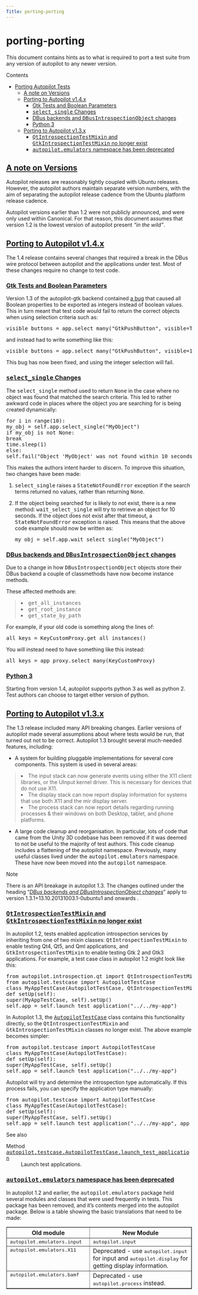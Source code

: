 ```yaml
---
Title: porting-porting
---
```


# porting-porting

<p>This document contains hints as to what is required to port a test suite from any version of autopilot to any newer version.</p>
<p class="topic-title first">Contents</p>
<ul class="simple">
<li><a class="reference internal" href="#porting-autopilot-tests" id="id1">Porting Autopilot Tests</a><ul>
<li><a class="reference internal" href="#a-note-on-versions" id="id2">A note on Versions</a></li>
<li><a class="reference internal" href="#porting-to-autopilot-v1-4-x" id="id3">Porting to Autopilot v1.4.x</a><ul>
<li><a class="reference internal" href="#gtk-tests-and-boolean-parameters" id="id4">Gtk Tests and Boolean Parameters</a></li>
<li><a class="reference internal" href="#select-single-changes" id="id5"><tt class="xref py py-meth docutils literal"><span class="pre">select_single</span></tt> Changes</a></li>
<li><a class="reference internal" href="#dbus-backends-and-dbusintrospectionobject-changes" id="id6">DBus backends and <tt class="xref py py-class docutils literal"><span class="pre">DBusIntrospectionObject</span></tt> changes</a></li>
<li><a class="reference internal" href="#python-3" id="id7">Python 3</a></li>
</ul>
</li>
<li><a class="reference internal" href="#porting-to-autopilot-v1-3-x" id="id8">Porting to Autopilot v1.3.x</a><ul>
<li><a class="reference internal" href="#qtintrospectiontestmixin-and-gtkintrospectiontestmixin-no-longer-exist" id="id9"><tt class="docutils literal"><span class="pre">QtIntrospectionTestMixin</span></tt> and <tt class="docutils literal"><span class="pre">GtkIntrospectionTestMixin</span></tt> no longer exist</a></li>
<li><a class="reference internal" href="#autopilot-emulators-namespace-has-been-deprecated" id="id10"><tt class="docutils literal"><span class="pre">autopilot.emulators</span></tt> namespace has been deprecated</a></li>
</ul>
</li>
</ul>
</li>
</ul>
<h2><a class="toc-backref" href="#id2">A note on Versions</a><a class="headerlink" href="#a-note-on-versions" title="Permalink to this headline"></a></h2>
<p>Autopilot releases are reasonably tightly coupled with Ubuntu releases. However, the autopilot authors maintain separate version numbers, with the aim of separating the autopilot release cadence from the Ubuntu platform release cadence.</p>
<p>Autopilot versions earlier than 1.2 were not publicly announced, and were only used within Canonical. For that reason, this document assumes that version 1.2 is the lowest version of autopilot present <cite>&#8220;in the wild&#8221;</cite>.</p>
<h2><a class="toc-backref" href="#id3">Porting to Autopilot v1.4.x</a><a class="headerlink" href="#porting-to-autopilot-v1-4-x" title="Permalink to this headline"></a></h2>
<p>The 1.4 release contains several changes that required a break in the DBus wire protocol between autopilot and the applications under test. Most of these changes require no change to test code.</p>
<h3><a class="toc-backref" href="#id4">Gtk Tests and Boolean Parameters</a><a class="headerlink" href="#gtk-tests-and-boolean-parameters" title="Permalink to this headline"></a></h3>
<p>Version 1.3 of the autopilot-gtk backend contained <a class="reference external" href="https://bugs.launchpad.net/autopilot-gtk/+bug/1214249">a bug</a> that caused all Boolean properties to be exported as integers instead of boolean values. This in turn meant that test code would fail to return the correct objects when using selection criteria such as:</p>
<pre><span class="n">visible_buttons</span> <span class="o">=</span> <span class="n">app</span><span class="o">.</span><span class="n">select_many</span><span class="p">(</span><span class="s">&quot;GtkPushButton&quot;</span><span class="p">,</span> <span class="n">visible</span><span class="o">=</span><span class="bp">True</span><span class="p">)</span>
</pre>
<p>and instead had to write something like this:</p>
<pre><span class="n">visible_buttons</span> <span class="o">=</span> <span class="n">app</span><span class="o">.</span><span class="n">select_many</span><span class="p">(</span><span class="s">&quot;GtkPushButton&quot;</span><span class="p">,</span> <span class="n">visible</span><span class="o">=</span><span class="mi">1</span><span class="p">)</span>
</pre>
<p>This bug has now been fixed, and using the integer selection will fail.</p>
<h3><a class="toc-backref" href="#id5"><tt class="xref py py-meth docutils literal"><span class="pre">select_single</span></tt> Changes</a><a class="headerlink" href="#select-single-changes" title="Permalink to this headline"></a></h3>
<p>The <tt class="xref py py-meth docutils literal"><span class="pre">select_single</span></tt> method used to return <tt class="docutils literal"><span class="pre">None</span></tt> in the case where no object was found that matched the search criteria. This led to rather awkward code in places where the object you are searching for is being created dynamically:</p>
<pre><span class="k">for</span> <span class="n">i</span> <span class="ow">in</span> <span class="nb">range</span><span class="p">(</span><span class="mi">10</span><span class="p">):</span>
<span class="n">my_obj</span> <span class="o">=</span> <span class="bp">self</span><span class="o">.</span><span class="n">app</span><span class="o">.</span><span class="n">select_single</span><span class="p">(</span><span class="s">&quot;MyObject&quot;</span><span class="p">)</span>
<span class="k">if</span> <span class="n">my_obj</span> <span class="ow">is</span> <span class="ow">not</span> <span class="bp">None</span><span class="p">:</span>
<span class="k">break</span>
<span class="n">time</span><span class="o">.</span><span class="n">sleep</span><span class="p">(</span><span class="mi">1</span><span class="p">)</span>
<span class="k">else</span><span class="p">:</span>
<span class="bp">self</span><span class="o">.</span><span class="n">fail</span><span class="p">(</span><span class="s">&quot;Object &#39;MyObject&#39; was not found within 10 seconds.&quot;</span><span class="p">)</span>
</pre>
<p>This makes the authors intent harder to discern. To improve this situation, two changes have been made:</p>
<ol class="arabic">
<li><p class="first"><tt class="xref py py-meth docutils literal"><span class="pre">select_single</span></tt> raises a <tt class="xref py py-class docutils literal"><span class="pre">StateNotFoundError</span></tt> exception if the search terms returned no values, rather than returning <tt class="docutils literal"><span class="pre">None</span></tt>.</p>
</li>
<li><p class="first">If the object being searched for is likely to not exist, there is a new method: <tt class="xref py py-meth docutils literal"><span class="pre">wait_select_single</span></tt> will try to retrieve an object for 10 seconds. If the object does not exist after that timeout, a <tt class="xref py py-class docutils literal"><span class="pre">StateNotFoundError</span></tt> exception is raised. This means that the above code example should now be written as:</p>
<pre><span class="n">my_obj</span> <span class="o">=</span> <span class="bp">self</span><span class="o">.</span><span class="n">app</span><span class="o">.</span><span class="n">wait_select_single</span><span class="p">(</span><span class="s">&quot;MyObject&quot;</span><span class="p">)</span>
</pre>
</li>
</ol>
<span id="dbus-backends"></span><h3><a class="toc-backref" href="#id6">DBus backends and <tt class="xref py py-class docutils literal"><span class="pre">DBusIntrospectionObject</span></tt> changes</a><a class="headerlink" href="#dbus-backends-and-dbusintrospectionobject-changes" title="Permalink to this headline"></a></h3>
<p>Due to a change in how
<tt class="xref py py-class docutils literal"><span class="pre">DBusIntrospectionObject</span></tt> objects store
their DBus backend a couple of classmethods have now become instance methods.</p>
<p>These affected methods are:</p>
<blockquote>
<li><tt class="xref py py-meth docutils literal"><span class="pre">get_all_instances</span></tt></li>
<li><tt class="xref py py-meth docutils literal"><span class="pre">get_root_instance</span></tt></li>
<li><tt class="xref py py-meth docutils literal"><span class="pre">get_state_by_path</span></tt></li>
</ul>
</blockquote>
<p>For example, if your old code is something along the lines of:</p>
<pre><span class="n">all_keys</span> <span class="o">=</span> <span class="n">KeyCustomProxy</span><span class="o">.</span><span class="n">get_all_instances</span><span class="p">()</span>
</pre>
<p>You will instead need to have something like this instead:</p>
<pre><span class="n">all_keys</span> <span class="o">=</span> <span class="n">app_proxy</span><span class="o">.</span><span class="n">select_many</span><span class="p">(</span><span class="n">KeyCustomProxy</span><span class="p">)</span>
</pre>
<span id="python3-support"></span><h3><a class="toc-backref" href="#id7">Python 3</a><a class="headerlink" href="#python-3" title="Permalink to this headline"></a></h3>
<p>Starting from version 1.4, autopilot supports python 3 as well as python 2. Test authors can choose to target either version of python.</p>
<h2><a class="toc-backref" href="#id8">Porting to Autopilot v1.3.x</a><a class="headerlink" href="#porting-to-autopilot-v1-3-x" title="Permalink to this headline"></a></h2>
<p>The 1.3 release included many API breaking changes. Earlier versions of autopilot made several assumptions about where tests would be run, that turned out not to be correct. Autopilot 1.3 brought several much-needed features, including:</p>
<ul class="simple">
<li>A system for building pluggable implementations for several core components. This system is used in several areas:</li>
</ul>
<blockquote>
<li>The input stack can now generate events using either the X11 client libraries, or the UInput kernel driver. This is necessary for devices that do not use X11.</li>
<li>The display stack can now report display information for systems that use both X11 and the mir display server.</li>
<li>The process stack can now report details regarding running processes &amp; their windows on both Desktop, tablet, and phone platforms.</li>
</ul>
</blockquote>
<ul class="simple">
<li>A large code cleanup and reorganisation. In particular, lots of code that came from the Unity 3D codebase has been removed if it was deemed to not be useful to the majority of test authors. This code cleanup includes a flattening of the autopilot namespace. Previously, many useful classes lived under the <tt class="docutils literal"><span class="pre">autopilot.emulators</span></tt> namespace. These have now been moved into the <tt class="docutils literal"><span class="pre">autopilot</span></tt> namespace.</li>
</ul>
<p class="first admonition-title">Note</p>
<p class="last">There is an API breakage in autopilot 1.3. The changes outlined under
the heading &#8220;<a class="reference internal" href="#dbus-backends"><em>DBus backends and DBusIntrospectionObject changes</em></a>&#8221; apply to version
1.3.1+13.10.20131003.1-0ubuntu1 and onwards .</p>
<h3><a class="toc-backref" href="#id9"><tt class="docutils literal"><span class="pre">QtIntrospectionTestMixin</span></tt> and <tt class="docutils literal"><span class="pre">GtkIntrospectionTestMixin</span></tt> no longer exist</a><a class="headerlink" href="#qtintrospectiontestmixin-and-gtkintrospectiontestmixin-no-longer-exist" title="Permalink to this headline"></a></h3>
<p>In autopilot 1.2, tests enabled application introspection services by inheriting from one of two mixin classes: <tt class="docutils literal"><span class="pre">QtIntrospectionTestMixin</span></tt> to enable testing Qt4, Qt5, and Qml applications, and <tt class="docutils literal"><span class="pre">GtkIntrospectionTestMixin</span></tt> to enable testing Gtk 2 and Gtk3 applications. For example, a test case class in autopilot 1.2 might look like this:</p>
<pre><span class="kn">from</span> <span class="nn">autopilot.introspection.qt</span> <span class="kn">import</span> <span class="n">QtIntrospectionTestMixin</span>
<span class="kn">from</span> <span class="nn">autopilot.testcase</span> <span class="kn">import</span> <span class="n">AutopilotTestCase</span>
<span class="k">class</span> <span class="nc">MyAppTestCase</span><span class="p">(</span><span class="n">AutopilotTestCase</span><span class="p">,</span> <span class="n">QtIntrospectionTestMixin</span><span class="p">):</span>
<span class="k">def</span> <span class="nf">setUp</span><span class="p">(</span><span class="bp">self</span><span class="p">):</span>
<span class="nb">super</span><span class="p">(</span><span class="n">MyAppTestCase</span><span class="p">,</span> <span class="bp">self</span><span class="p">)</span><span class="o">.</span><span class="n">setUp</span><span class="p">()</span>
<span class="bp">self</span><span class="o">.</span><span class="n">app</span> <span class="o">=</span> <span class="bp">self</span><span class="o">.</span><span class="n">launch_test_application</span><span class="p">(</span><span class="s">&quot;../../my-app&quot;</span><span class="p">)</span>
</pre>
<p>In Autopilot 1.3, the <a class="reference internal" href="autopilot.testcase.AutopilotTestCase.md#autopilot.testcase.AutopilotTestCase" title="autopilot.testcase.AutopilotTestCase"><tt class="xref py py-class docutils literal"><span class="pre">AutopilotTestCase</span></tt></a> class contains this functionality directly, so the <tt class="docutils literal"><span class="pre">QtIntrospectionTestMixin</span></tt> and <tt class="docutils literal"><span class="pre">GtkIntrospectionTestMixin</span></tt> classes no longer exist. The above example becomes simpler:</p>
<pre><span class="kn">from</span> <span class="nn">autopilot.testcase</span> <span class="kn">import</span> <span class="n">AutopilotTestCase</span>
<span class="k">class</span> <span class="nc">MyAppTestCase</span><span class="p">(</span><span class="n">AutopilotTestCase</span><span class="p">):</span>
<span class="k">def</span> <span class="nf">setUp</span><span class="p">(</span><span class="bp">self</span><span class="p">):</span>
<span class="nb">super</span><span class="p">(</span><span class="n">MyAppTestCase</span><span class="p">,</span> <span class="bp">self</span><span class="p">)</span><span class="o">.</span><span class="n">setUp</span><span class="p">()</span>
<span class="bp">self</span><span class="o">.</span><span class="n">app</span> <span class="o">=</span> <span class="bp">self</span><span class="o">.</span><span class="n">launch_test_application</span><span class="p">(</span><span class="s">&quot;../../my-app&quot;</span><span class="p">)</span>
</pre>
<p>Autopilot will try and determine the introspection type automatically. If this process fails, you can specify the application type manually:</p>
<pre><span class="kn">from</span> <span class="nn">autopilot.testcase</span> <span class="kn">import</span> <span class="n">AutopilotTestCase</span>
<span class="k">class</span> <span class="nc">MyAppTestCase</span><span class="p">(</span><span class="n">AutopilotTestCase</span><span class="p">):</span>
<span class="k">def</span> <span class="nf">setUp</span><span class="p">(</span><span class="bp">self</span><span class="p">):</span>
<span class="nb">super</span><span class="p">(</span><span class="n">MyAppTestCase</span><span class="p">,</span> <span class="bp">self</span><span class="p">)</span><span class="o">.</span><span class="n">setUp</span><span class="p">()</span>
<span class="bp">self</span><span class="o">.</span><span class="n">app</span> <span class="o">=</span> <span class="bp">self</span><span class="o">.</span><span class="n">launch_test_application</span><span class="p">(</span><span class="s">&quot;../../my-app&quot;</span><span class="p">,</span> <span class="n">app_type</span><span class="o">=</span><span class="s">&#39;qt&#39;</span><span class="p">)</span>
</pre>
<p class="first admonition-title">See also</p>
<dl class="last docutils">
<dt>Method <a class="reference internal" href="autopilot.testcase.AutopilotTestCase.md#autopilot.testcase.AutopilotTestCase.launch_test_application" title="autopilot.testcase.AutopilotTestCase.launch_test_application"><tt class="xref py py-meth docutils literal"><span class="pre">autopilot.testcase.AutopilotTestCase.launch_test_application</span></tt></a></dt>
<dd>Launch test applications.</dd>
</dl>
<h3><a class="toc-backref" href="#id10"><tt class="docutils literal"><span class="pre">autopilot.emulators</span></tt> namespace has been deprecated</a><a class="headerlink" href="#autopilot-emulators-namespace-has-been-deprecated" title="Permalink to this headline"></a></h3>
<p>In autopilot 1.2 and earlier, the <tt class="docutils literal"><span class="pre">autopilot.emulators</span></tt> package held several modules and classes that were used frequently in tests. This package has been removed, and it&#8217;s contents merged into the autopilot package. Below is a table showing the basic translations that need to be made:</p>
<table border="1">
<colgroup>
<col width="45%" />
<col width="55%" />
</colgroup>
<thead valign="bottom">
<tr class="row-odd"><th class="head">Old module</th>
<th class="head">New Module</th>
</tr>
</thead>
<tbody valign="top">
<tr class="row-even"><td><tt class="docutils literal"><span class="pre">autopilot.emulators.input</span></tt></td>
<td><tt class="xref py py-mod docutils literal"><span class="pre">autopilot.input</span></tt></td>
</tr>
<tr class="row-odd"><td><tt class="docutils literal"><span class="pre">autopilot.emulators.X11</span></tt></td>
<td>Deprecated - use
<tt class="xref py py-mod docutils literal"><span class="pre">autopilot.input</span></tt> for input
and <tt class="xref py py-mod docutils literal"><span class="pre">autopilot.display</span></tt> for
getting display information.</td>
</tr>
<tr class="row-even"><td><tt class="docutils literal"><span class="pre">autopilot.emulators.bamf</span></tt></td>
<td>Deprecated - use
<tt class="xref py py-mod docutils literal"><span class="pre">autopilot.process</span></tt> instead.</td>
</tr>
</tbody>
</table>
